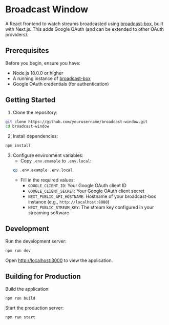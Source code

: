 # Broadcast Window

A React frontend to watch streams broadcasted using [broadcast-box](https://github.com/Glimesh/broadcast-box), built with Next.js. This adds Google OAuth (and can be extended to other OAuth providers).

## Prerequisites

Before you begin, ensure you have:
- Node.js 18.0.0 or higher
- A running instance of [broadcast-box](https://github.com/Glimesh/broadcast-box)
- Google OAuth credentials (for authentication)

## Getting Started

1. Clone the repository:
```bash
git clone https://github.com/yourusername/broadcast-window.git
cd broadcast-window
```

2. Install dependencies:
```bash
npm install
```

3. Configure environment variables:
   - Copy `.env.example` to `.env.local`:
   ```bash
   cp .env.example .env.local
   ```
   - Fill in the required values:
     - `GOOGLE_CLIENT_ID`: Your Google OAuth client ID
     - `GOOGLE_CLIENT_SECRET`: Your Google OAuth client secret
     - `NEXT_PUBLIC_API_HOSTNAME`: Hostname of your broadcast-box instance (e.g., `http://localhost:8080`)
     - `NEXT_PUBLIC_STREAM_KEY`: The stream key configured in your streaming software

## Development

Run the development server:

```bash
npm run dev
```

Open [http://localhost:3000](http://localhost:3000) to view the application.

## Building for Production

Build the application:

```bash
npm run build
```

Start the production server:

```bash
npm run start
```

